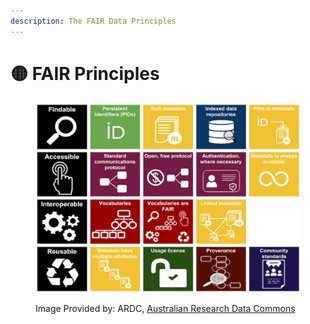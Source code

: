 ```yaml
---
description: The FAIR Data Principles
---
```


# 🟡 FAIR Principles

<div data-full-width="true"><figure><img src="../.gitbook/assets/image (51).png" alt=""><figcaption><p>Image Provided by: ARDC, <a href="https://ardc.edu.au/resource/fair-data-training-resources/">Australian Research Data Commons</a></p></figcaption></figure></div>
